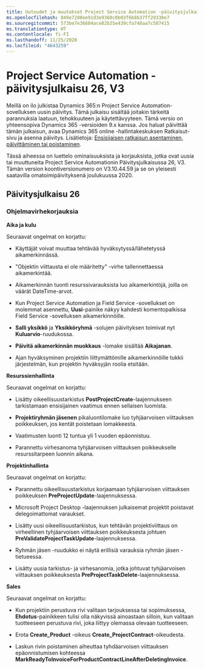 ```yaml
---
title: Uutuudet ja muutokset Project Service Automation -päivitysjulkaisussa 26, V3
ms.openlocfilehash: 849e7288ee91d3e9360c0b03f6b8b37ff29338e7
ms.sourcegitcommit: 573be7e36604ace82b35e439cfa748aa7c587415
ms.translationtype: HT
ms.contentlocale: fi-FI
ms.lasthandoff: 11/25/2020
ms.locfileid: "4643259"
---
```

<a name="project-service-automation-update-release-26-v3"></a>Project Service Automation -päivitysjulkaisu 26, V3
================================================

Meillä on ilo julkistaa Dynamics 365:n Project Service Automation-sovelluksen uusin päivitys. Tämä julkaisu sisältää joitakin tärkeitä parannuksia laatuun, tehokkuuteen ja käytettävyyteen. Tämä versio on yhteensopiva Dynamics 365 -versioiden 9.x kanssa. Jos haluat päivittää tämän julkaisun, avaa Dynamics 365 online -hallintakeskuksen Ratkaisut-sivu ja asenna päivitys. Lisätietoja: [Ensisijaisen ratkaisun asentaminen, päivittäminen tai poistaminen](https://docs.microsoft.com/power-platform/admin/install-remove-preferred-solution).

Tässä aiheessa on luettelo ominaisuuksista ja korjauksista, jotka ovat uusia tai muuttuneita Project Service Automationin Päivitysjulkaisussa 26, V3. Tämän version koontiversionumero on V3.10.44.59 ja se on yleisesti saatavilla omatoimipäivityksenä joulukuussa 2020.

<a name="update-release-26"></a>Päivitysjulkaisu 26
-----------------

### <a name="bug-fixes"></a>Ohjelmavirhekorjauksia

**Aika ja kulu**

Seuraavat ongelmat on korjattu:

-   Käyttäjät voivat muuttaa tehtävää hyväksytyssä/lähetetyssä aikamerkinnässä.

-   "Objektin viittausta ei ole määritetty" -virhe tallennettaessa aikamerkintää.

-   Aikamerkinnän tuonti resurssivarauksista luo aikamerkintöjä, joilla on väärät DateTime-arvot.

-   Kun Project Service Automation ja Field Service -sovellukset on molemmat asennettu, **Uusi**-painike näkyy kahdesti komentopalkissa Field Service -sovelluksen aikamerkinnöille.

-   **Salli yksikkö** ja **Yksikköryhmä** -solujen päivityksen toimivat nyt **Kuluarvio**-ruudukossa.

-   **Päivitä aikamerkinnän muokkaus** -lomake sisältää **Aikajanan**.

-   Ajan hyväksyminen projektiin liittymättömille aikamerkinnöille tukkii järjestelmän, kun projektin hyväksyjän roolia etsitään.

**Resurssienhallinta**

Seuraavat ongelmat on korjattu:

-   Lisätty oikeellisuustarkistus **PostProjectCreate**-laajennukseen tarkistamaan ensisijainen vaatimus ennen sellaisen luomista.

-   **Projektiryhmän jäsenen** pikaluontilomake luo tyhjäarvoisen viittauksen poikkeuksen, jos kentät poistetaan lomakkeesta.

-   Vaatimusten luonti 12 tuntua yli 1 vuoden epäonnistuu.

-   Parannettu virhesanoma tyhjäarvoisen viittauksen poikkeukselle resurssitarpeen luonnin aikana.

**Projektinhallinta**

Seuraavat ongelmat on korjattu:

-   Parannettu oikeellisuustarkistus korjaamaan tyhjäarvoisen viittauksen poikkeuksen **PreProjectUpdate**-laajennuksessa.

-   Microsoft Project Desktop -laajennuksen julkaisemat projektit poistavat delegoimattomat varaukset.

-   Lisätty uusi oikeellisuustarkistus, kun tehtävän projektiviittaus on virheellinen tyhjäarvoisen viittauksen poikkeuksesta johtuen **PreValidateProjectTaskUpdate**-laajennuksessa.

-   Ryhmän jäsen -ruudukko ei näytä erillisiä varauksia ryhmän jäsen -tietueessa.

-   Lisätty uusia tarkistus- ja virhesanomia, jotka johtuvat tyhjäarvoisen viittauksen poikkeuksesta **PreProjectTaskDelete**-laajennuksessa.

**Sales**

Seuraavat ongelmat on korjattu:

-   Kun projektiin perustuva rivi valitaan tarjouksessa tai sopimuksessa, **Ehdotus**-painikkeen tulisi olla näkyvissä ainoastaan silloin, kun valitaan tuotteeseen perustuva rivi, joka liittyy olemassa olevaan tuotteeseen.

-   Erota **Create_Product** -oikeus **Create_ProjectContract**-oikeudesta.

-   Laskun rivin poistaminen aiheuttaa tyhdäarvoisen viittauksen epäonnistumisen kohteessa **MarkReadyToInvoiceForProductContractLineAfterDeletingInvoice**.
